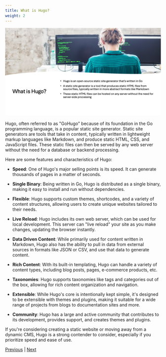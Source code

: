 ```yaml
---
title: What is Hugo?
weight: 2
---
```


![What is Hugo?][01]

Hugo, often referred to as "GoHugo" because of its foundation in the Go programming language, is a
popular static site generator. Static site generators are tools that take in content, typically
written in lightweight markup languages like Markdown, and produce static HTML, CSS, and JavaScript
files. These static files can then be served by any web server without the need for a database or
backend processing.

Here are some features and characteristics of Hugo:

- **Speed**: One of Hugo's major selling points is its speed. It can generate thousands of pages in
  a matter of seconds.

- **Single Binary**: Being written in Go, Hugo is distributed as a single binary, making it easy to
  install and run without dependencies.

- **Flexible**: Hugo supports custom themes, shortcodes, and a variety of content structures,
  allowing users to create unique websites tailored to their needs.

- **Live Reload**: Hugo includes its own web server, which can be used for local development. This
  server can "live reload" your site as you make changes, updating the browser instantly.

- **Data Driven Content**: While primarily used for content written in Markdown, Hugo also has the
  ability to pull in data from external sources in formats like JSON or CSV, and use that data to
  generate content.

- **Rich Content**: With its built-in templating, Hugo can handle a variety of content types,
  including blog posts, pages, e-commerce products, etc.

- **Taxonomies**: Hugo supports taxonomies like tags and categories out of the box, allowing for
  rich content organization and navigation.

- **Extensible**: While Hugo's core is intentionally kept simple, it's designed to be extensible
  with themes and plugins, making it suitable for a wide range of projects from blogs to
  documentation sites and more.

- **Community**: Hugo has a large and active community that contributes to its development, provides
  support, and creates themes and plugins.

If you're considering creating a static website or moving away from a dynamic CMS, Hugo is a strong
contender to consider, especially if you prioritize speed and ease of use.

[Previous][02] | [Next][03]

<!-- link references -->
[01]: slide2.png
[02]: ../
[03]: ../slide3
